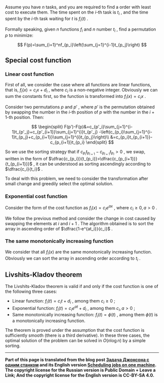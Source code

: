Assume you have $n$ tasks, and you are required to find a order with least cost to execute them. The time spent on the $i$-th task is $t_i$ , and the time spent by the $i$-th task waiting for $t$ is $f_i(t)$ .

Formally speaking, given $n$ functions $f_i$ and $n$ number $t_i$ , find a permutation $p$ to minimize:

$$
F(p)=\sum_{i=1}^nf_{p_i}\left(\sum_{j=1}^{i-1}t_{p_j}\right)
$$

## Special cost function

### Linear cost function

First of all, we consider the case where all functions are linear functions, that is, $f_i(x)=c_ix+d_i$ , where $c_i$ is a non-negative integer. Obviously we can sum the constants first, so the function is transformed into $f_i(x)=c_ix$ .

Consider two permutations $p$ and $p'$ , where $p'$ is the permutation obtained by swapping the number in the $i$-th position of $p$ with the number in the $i+1$-th position. Then:

$$
\begin{split}
F(p')-F(p)&=c_{p'_i}\sum_{j=1}^{i-1}t_{p'_j}+c_{p'_{i+1}}\sum_{j=1}^{i}t_{p'_j}
-\left(c_{p_i}\sum_{j=1}^{i-1}t_{p_j}+c_{p_{i+1}}\sum_{j=1}^{i}t_{p_j}\right)\\
&=c_{p_i}t_{p_{i+1}}-c_{p_{i+1}}t_{p_i}
\end{split}
$$

So we use the sorting strategy that if $c_{p_i}t_{p_{i+1}}-c_{p_{i+1}}t_{p_i}>0$ , we swap, written in the form of $\dfrac{c_{p_i}}{t_{p_i}}>\dfrac{c_{p_{i+1}}}{t_{p_{i+1}}}$ , it can be understood as sorting ascendingly according to $\dfrac{c_i}{t_i}$ .

To deal with this problem, we need to consider the transformation after small change and greedily select the optimal solution.

### Exponential cost function

Consider the form of the cost function as $f_i(x)=c_ie^{ax}$ , where $c_i\ge 0,a>0$ .

We follow the previous method and consider the change in cost caused by swapping the elements at $i$ and $i+1$ . The algorithm obtained is to sort the array in ascending order of $\dfrac{1-e^{at_i}}{c_i}$ .

### The same monotonically increasing function

We consider that all $f_i(x)$ are the same monotonically increasing function. Obviously we can sort the array in ascending order according to $t_i$ .

## Livshits-Kladov theorem

The Livshits-Kladov theorem is valid if and only if the cost function is one of the following three cases:

- Linear function: $f_i(t) = c_it + d_i$ , among them $c_i\ge 0$ ;
- Exponential function: $f_i(t) = c_i e^{a t} + d_i$ , among them $c_i,a>0$ ;
- Same monotonically increasing function: $f_i(t) = \phi(t)$ , among them $\phi(t)$ is a monotonically increasing function.

The theorem is proved under the assumption that the cost function is sufficiently smooth (there is a third derivative). In these three cases, the optimal solution of the problem can be solved in $O(n\log n)$ by a simple sorting.

* * *

 **Part of this page is translated from the blog post [Задача Джонсона с одним станком](http://e-maxx.ru/algo/johnson_problem_1) and its English version [Scheduling jobs on one machine](https://cp-algorithms.com/schedules/schedule_one_machine.html). The copyright license for the Russian version is Public Domain + Leave a Link; And the copyright license for the English version is CC-BY-SA 4.0.**
